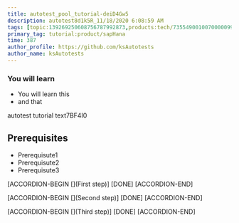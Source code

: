 ```yaml
---
title: autotest_pool_tutorial-deiD4Gw5
description: autotest8d1k5R_11/18/2020 6:08:59 AM
tags: [topic:139269250608756787992873,products:tech/73554900100700000996,tutorial:experience/advanced]
primary_tag: tutorial:product/sapHana
time: 387
author_profile: https://github.com/ksAutotests
author_name: ksAutotests
---
```

### You will learn
- You will learn this
- and that

autotest tutorial text7BF4I0

## Prerequisites
- Prerequisute1
- Prerequisute2
- Prerequisute3

[ACCORDION-BEGIN [](First step)]
[DONE]
[ACCORDION-END]

[ACCORDION-BEGIN [](Second step)]
[DONE]
[ACCORDION-END]

[ACCORDION-BEGIN [](Third step)]
[DONE]
[ACCORDION-END]

